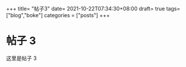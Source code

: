 +++
title= "帖子3"
date= 2021-10-22T07:34:30+08:00
draft= true
tags= ["blog","boke"]
categories = ["posts"]
+++

# 帖子 3

这里是帖子 3
